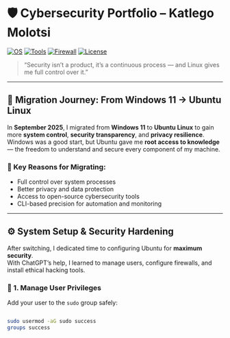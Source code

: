 # 🛡️ Cybersecurity Portfolio – Katlego Molotsi  

[![OS](https://img.shields.io/badge/OS-Ubuntu_22.04-orange?logo=ubuntu)](https://ubuntu.com)
[![Tools](https://img.shields.io/badge/Tools-Nmap%20%7C%20Wireshark%20%7C%20Aircrack--ng%20%7C%20Tor-blue)](https://www.kali.org/tools/)
[![Firewall](https://img.shields.io/badge/Security-UFW%20Configured-brightgreen)](https://help.ubuntu.com/community/UFW)
[![License](https://img.shields.io/badge/License-MIT-lightgrey)](LICENSE)

> “Security isn’t a product, it’s a continuous process — and Linux gives me full control over it.”  

---

## 🧭 Migration Journey: From Windows 11 → Ubuntu Linux  

In **September 2025**, I migrated from **Windows 11** to **Ubuntu Linux** to gain more **system control**, **security transparency**, and **privacy resilience**.  
Windows was a good start, but Ubuntu gave me **root access to knowledge** — the freedom to understand and secure every component of my machine.

### 🧩 Key Reasons for Migrating:
- Full control over system processes  
- Better privacy and data protection  
- Access to open-source cybersecurity tools  
- CLI-based precision for automation and monitoring  

---

## ⚙️ System Setup & Security Hardening  

After switching, I dedicated time to configuring Ubuntu for **maximum security**.  
With ChatGPT’s help, I learned to manage users, configure firewalls, and install ethical hacking tools.

### 🔐 1. Manage User Privileges
Add your user to the `sudo` group safely:

```bash

sudo usermod -aG sudo success
groups success
